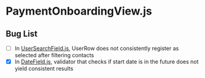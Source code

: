 # **PaymentOnboardingView.js**

## Bug List
- [ ] In [UserSearchField.js](./subcomponents/UserSearchField.js), UserRow does not consistently register as selected after filtering contacts
- [X] In [DateField.js](./subcomponents/DateField.js), validator that checks if start date is in the future does not yield consistent results
